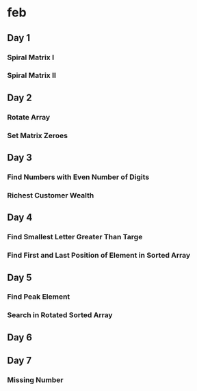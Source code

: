 # feb

## Day 1

### Spiral Matrix I
### Spiral Matrix II

## Day 2

### Rotate Array
### Set Matrix Zeroes

## Day 3

###  Find Numbers with Even Number of Digits 
###  Richest Customer Wealth

## Day 4

### Find Smallest Letter Greater Than Targe
### Find First and Last Position of Element in Sorted Array

## Day 5

### Find Peak Element
### Search in Rotated Sorted Array


## Day 6


## Day 7
### Missing Number
